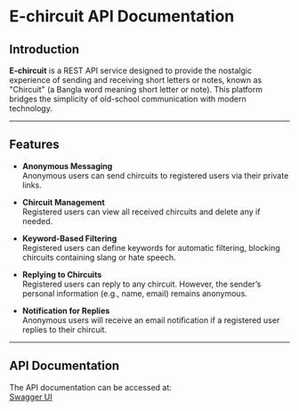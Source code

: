 # E-chircuit API Documentation

## Introduction
**E-chircuit** is a REST API service designed to provide the nostalgic experience of sending and receiving short letters or notes, known as "Chircuit" (a Bangla word meaning short letter or note). This platform bridges the simplicity of old-school communication with modern technology.

---

## Features
- **Anonymous Messaging**  
  Anonymous users can send chircuits to registered users via their private links.

- **Chircuit Management**  
  Registered users can view all received chircuits and delete any if needed.

- **Keyword-Based Filtering**  
  Registered users can define keywords for automatic filtering, blocking chircuits containing slang or hate speech.

- **Replying to Chircuits**  
  Registered users can reply to any chircuit. However, the sender’s personal information (e.g., name, email) remains anonymous.

- **Notification for Replies**  
  Anonymous users will receive an email notification if a registered user replies to their chircuit.

---

## API Documentation
The API documentation can be accessed at:  
[Swagger UI](http://127.0.0.1:8080/swagger-ui/index.html)

